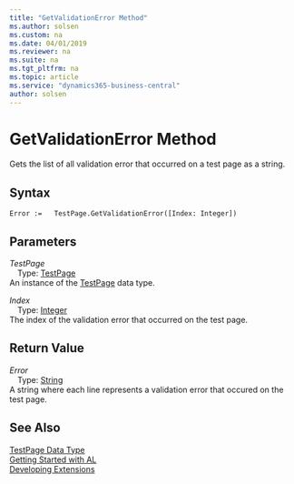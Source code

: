 ```yaml
---
title: "GetValidationError Method"
ms.author: solsen
ms.custom: na
ms.date: 04/01/2019
ms.reviewer: na
ms.suite: na
ms.tgt_pltfrm: na
ms.topic: article
ms.service: "dynamics365-business-central"
author: solsen
---
```

[//]: # (START>DO_NOT_EDIT)
[//]: # (IMPORTANT:Do not edit any of the content between here and the END>DO_NOT_EDIT.)
[//]: # (Any modifications should be made in the .xml files in the ModernDev repo.)
# GetValidationError Method
Gets the list of all validation error that occurred on a test page as a string.


## Syntax
```
Error :=   TestPage.GetValidationError([Index: Integer])
```
## Parameters
*TestPage*  
&emsp;Type: [TestPage](testpage-data-type.md)  
An instance of the [TestPage](testpage-data-type.md) data type.  

*Index*  
&emsp;Type: [Integer](../integer/integer-data-type.md)  
The index of the validation error that occurred on the test page.  


## Return Value
*Error*  
&emsp;Type: [String](../string/string-data-type.md)  
A string where each line represents a validation error that occured on the test page.  


[//]: # (IMPORTANT: END>DO_NOT_EDIT)
## See Also
[TestPage Data Type](testpage-data-type.md)  
[Getting Started with AL](../../devenv-get-started.md)  
[Developing Extensions](../../devenv-dev-overview.md)